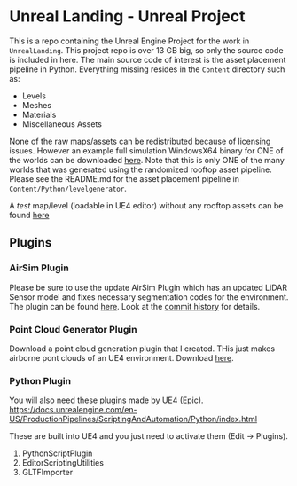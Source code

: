 # Unreal Landing - Unreal Project

This is a repo containing the Unreal Engine Project for the work in `UnrealLanding`. This project repo is over 13 GB big, so only the source code is included in here. The main source code of interest is the asset placement pipeline in Python. Everything missing resides in the `Content` directory such as:

* Levels
* Meshes
* Materials
* Miscellaneous Assets

None of the raw maps/assets can be redistributed because of licensing issues. However an example full simulation WindowsX64 binary for ONE of the worlds can be downloaded [here](https://drive.google.com/file/d/1UjFg3K7j-Zm0k8iiaxg3RkfWMzxTvUb4/view?usp=sharing). Note that this is only ONE of the many worlds that was generated using the randomized rooftop asset pipeline. Please see the README.md for the asset placement pipeline in `Content/Python/levelgenerator`.


A *test* map/level (loadable in UE4 editor) without any rooftop assets can be found [here](https://drive.google.com/file/d/1UdfcBkOJIA2WSiWwvUXy9Zx65pt3XhJV/view?usp=sharing)


## Plugins
### AirSim Plugin

Please be sure to use the update AirSim Plugin which has an updated LiDAR Sensor model and fixes necessary segmentation codes for the environment. The plugin can be found [here](https://github.com/JeremyBYU/AirSim). Look at the [commit history](https://github.com/JeremyBYU/AirSim/commits/master) for details.

### Point Cloud Generator Plugin

Download a point cloud generation plugin that I created. THis just makes airborne pont clouds of an UE4 environment. Download [here](https://github.com/JeremyBYU/PointCloudGeneratorUE4).

### Python Plugin

You will also need these plugins made by UE4 (Epic). https://docs.unrealengine.com/en-US/ProductionPipelines/ScriptingAndAutomation/Python/index.html

These are built into UE4 and you just need to activate them (Edit -> Plugins).

1. PythonScriptPlugin 
2. EditorScriptingUtilities
3. GLTFImporter



<!-- UnrealLidarSensor.cpp -> getPointCloud. `delta_time`.

*  How much is delta time. 
*  It keeps track of the last azimuth angle scanned. Picks up after
*  It might now have a full point cloud

Updates sensors every tick - Plugins\AirSim\Source\AirLib\include\vehicles\multirotor\MultiRotorPhysicsBody.hpp Line 70

Plugins\AirSim\Source\AirLib\include\sensors\lidar\LidarSimple.hpp -> Line 37


Filee Changes

```
AirSimSettings.hpp
LidarSimSettings.hpp
UnrealLidarSensor.cpp
```

```
10.8 ms for 300,000 points (Debug)
5.6 ms for 300,000 points (Development, Release?)

Actually 11328.....
``` -->

